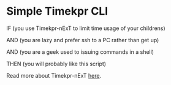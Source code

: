 # Simple Timekpr CLI

IF (you use Timekpr-nExT to limit time usage of your childrens)

AND (you are lazy and prefer ssh to a PC rather than get up)

AND (you are a geek used to issuing commands in a shell)

THEN (you will probably like this script)

Read more about Timekpr-nExT [here](https://launchpad.net/timekpr-next).
